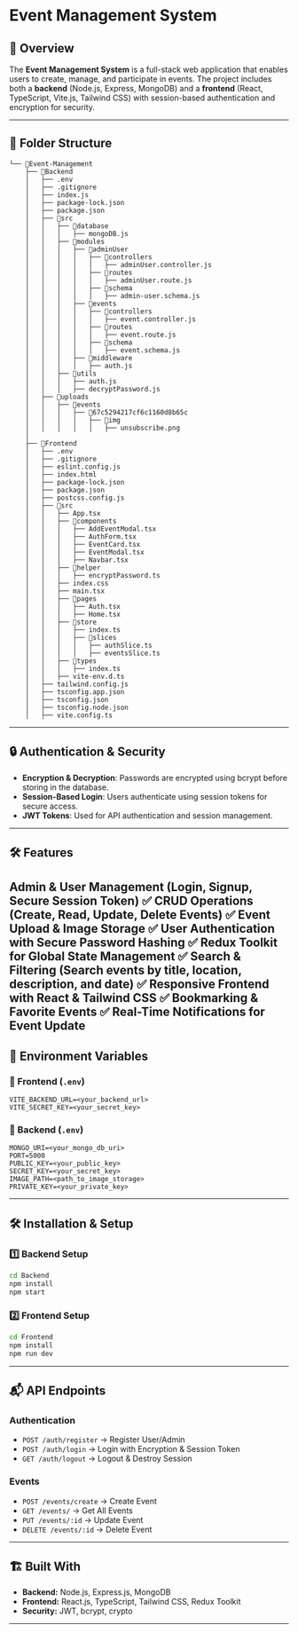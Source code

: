 # Event Management System

## 📌 Overview
The **Event Management System** is a full-stack web application that enables users to create, manage, and participate in events. The project includes both a **backend** (Node.js, Express, MongoDB) and a **frontend** (React, TypeScript, Vite.js, Tailwind CSS) with session-based authentication and encryption for security.

---

## 📂 Folder Structure

```
└── 📁Event-Management
    ├── 📁Backend
    │   ├── .env
    │   ├── .gitignore
    │   ├── index.js
    │   ├── package-lock.json
    │   ├── package.json
    │   ├── 📁src
    │   │   ├── 📁database
    │   │   │   ├── mongoDB.js
    │   │   ├── 📁modules
    │   │   │   ├── 📁adminUser
    │   │   │   │   ├── 📁controllers
    │   │   │   │   │   ├── adminUser.controller.js
    │   │   │   │   ├── 📁routes
    │   │   │   │   │   ├── adminUser.route.js
    │   │   │   │   ├── 📁schema
    │   │   │   │   │   ├── admin-user.schema.js
    │   │   │   ├── 📁events
    │   │   │   │   ├── 📁controllers
    │   │   │   │   │   ├── event.controller.js
    │   │   │   │   ├── 📁routes
    │   │   │   │   │   ├── event.route.js
    │   │   │   │   ├── 📁schema
    │   │   │   │   │   ├── event.schema.js
    │   │   │   ├── 📁middleware
    │   │   │   │   ├── auth.js
    │   │   ├── 📁utils
    │   │   │   ├── auth.js
    │   │   │   ├── decryptPassword.js
    │   ├── 📁uploads
    │   │   ├── 📁events
    │   │   │   ├── 📁67c5294217cf6c1160d8b65c
    │   │   │   │   ├── 📁img
    │   │   │   │   │   ├── unsubscribe.png
    │
    ├── 📁Frontend
    │   ├── .env
    │   ├── .gitignore
    │   ├── eslint.config.js
    │   ├── index.html
    │   ├── package-lock.json
    │   ├── package.json
    │   ├── postcss.config.js
    │   ├── 📁src
    │   │   ├── App.tsx
    │   │   ├── 📁components
    │   │   │   ├── AddEventModal.tsx
    │   │   │   ├── AuthForm.tsx
    │   │   │   ├── EventCard.tsx
    │   │   │   ├── EventModal.tsx
    │   │   │   ├── Navbar.tsx
    │   │   ├── 📁helper
    │   │   │   ├── encryptPassword.ts
    │   │   ├── index.css
    │   │   ├── main.tsx
    │   │   ├── 📁pages
    │   │   │   ├── Auth.tsx
    │   │   │   ├── Home.tsx
    │   │   ├── 📁store
    │   │   │   ├── index.ts
    │   │   │   ├── 📁slices
    │   │   │   │   ├── authSlice.ts
    │   │   │   │   ├── eventsSlice.ts
    │   │   ├── 📁types
    │   │   │   ├── index.ts
    │   │   ├── vite-env.d.ts
    │   ├── tailwind.config.js
    │   ├── tsconfig.app.json
    │   ├── tsconfig.json
    │   ├── tsconfig.node.json
    │   ├── vite.config.ts
```

---

## 🔒 Authentication & Security

- **Encryption & Decryption**: Passwords are encrypted using bcrypt before storing in the database.
- **Session-Based Login**: Users authenticate using session tokens for secure access.
- **JWT Tokens**: Used for API authentication and session management.

---

## 🛠 Features

Admin & User Management (Login, Signup, Secure Session Token)
✅ CRUD Operations (Create, Read, Update, Delete Events)
✅ Event Upload & Image Storage
✅ User Authentication with Secure Password Hashing
✅ Redux Toolkit for Global State Management
✅ Search & Filtering (Search events by title, location, description, and date)
✅ Responsive Frontend with React & Tailwind CSS
✅ Bookmarking & Favorite Events
✅ Real-Time Notifications for Event Update
---

## 🚀 Environment Variables

### 📌 Frontend (`.env`)
```
VITE_BACKEND_URL=<your_backend_url>
VITE_SECRET_KEY=<your_secret_key>
```

### 📌 Backend (`.env`)
```
MONGO_URI=<your_mongo_db_uri>
PORT=5000
PUBLIC_KEY=<your_public_key>
SECRET_KEY=<your_secret_key>
IMAGE_PATH=<path_to_image_storage>
PRIVATE_KEY=<your_private_key>
```

---

## 🛠 Installation & Setup

### 1️⃣ Backend Setup
```sh
cd Backend
npm install
npm start
```

### 2️⃣ Frontend Setup
```sh
cd Frontend
npm install
npm run dev
```

---

## 📬 API Endpoints

### **Authentication**
- `POST /auth/register` → Register User/Admin
- `POST /auth/login` → Login with Encryption & Session Token
- `GET /auth/logout` → Logout & Destroy Session

### **Events**
- `POST /events/create` → Create Event
- `GET /events/` → Get All Events
- `PUT /events/:id` → Update Event
- `DELETE /events/:id` → Delete Event

---

## 🏗 Built With

- **Backend:** Node.js, Express.js, MongoDB
- **Frontend:** React.js, TypeScript, Tailwind CSS, Redux Toolkit
- **Security:** JWT, bcrypt, crypto

---



